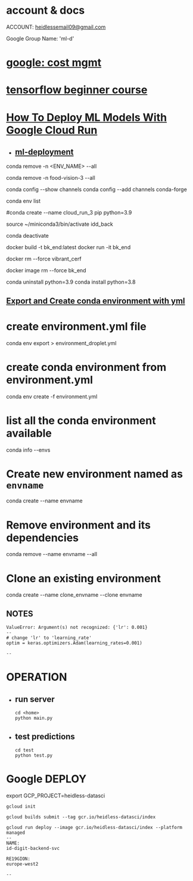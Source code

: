 
# account & docs
ACCOUNT: heidlessemail09@gmail.com

Google Group Name: 'ml-d'

# [google: cost mgmt](https://console.cloud.google.com/billing/01FE37-94F24B-C379DD/reports/cost-breakdown?hl=en)
# [tensorflow beginner course](https://www.youtube.com/watch?v=hvgnX1gbsLA&list=PLqnslRFeH2Uqfv1Vz3DqeQfy0w20ldbaV&index=1)

# [How To Deploy ML Models With Google Cloud Run](https://www.youtube.com/watch?v=vieoHqt7pxo&t=75s)
- ## [ml-deployment](https://github.com/patrickloeber/ml-deployment/tree/main)

conda remove -n <ENV_NAME> --all

conda remove -n food-vision-3 --all

conda config --show channels
conda config --add channels conda-forge

conda env list

#conda create --name cloud_run_3 pip python=3.9

source ~/miniconda3/bin/activate idd_back

conda deactivate


docker build -t bk_end:latest
docker run -it bk_end

docker rm --force vibrant_cerf

docker image rm --force bk_end

<!-- 
conda install Flask --channel conda-forge
conda install gunicorn --channel conda-forge
conda install tensorflow=2.15 --channel conda-forge
conda install numpy --channel conda-forge
conda install pillow --channel conda-forge

conda install jupyter
conda install streamlit=1.3.1 --channel conda-forge
conda install requests=2.25.1 --channel conda-forge
conda install protobuf=3.14.0 --channel conda-forge

google_api_python_client==1.12.8
 -->

conda uninstall python=3.9
conda install python=3.8

[Export and Create conda environment with yml](https://shandou.medium.com/export-and-create-conda-environment-with-yml-5de619fe5a2)
--

# create environment.yml file
conda env export > environment_droplet.yml

# create conda environment from environment.yml
conda env create -f environment.yml

# list all the conda environment available
conda info --envs 

# Create new environment named as `envname`
conda create --name envname

# Remove environment and its dependencies
conda remove --name envname --all

# Clone an existing environment
conda create --name clone_envname --clone envname


## NOTES
```
ValueError: Argument(s) not recognized: {'lr': 0.001}
--
# change 'lr' to 'learning_rate'
optim = keras.optimizers.Adam(learning_rates=0.001)

--

```



# OPERATION
- ## run server
  ```
  cd <home>
  python main.py

  ```

- ## test predictions
  ```
  cd test
  python test.py

  ```

# Google DEPLOY

export GCP_PROJECT=heidless-datasci

```
gcloud init

gcloud builds submit --tag gcr.io/heidless-datasci/index

gcloud run deploy --image gcr.io/heidless-datasci/index --platform managed
--
NAME:
id-digit-backend-svc

RE19GION:
europe-west2

--

```
